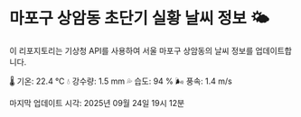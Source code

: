 
# 마포구 상암동 초단기 실황 날씨 정보 🌤️

이 리포지토리는 기상청 API를 사용하여 서울 마포구 상암동의 날씨 정보를 업데이트합니다. 

🌡️ 기온: 22.4 ℃
💧 강수량: 1.5 mm
💦 습도: 94 %
🌬️ 풍속: 1.4 m/s

마지막 업데이트 시각: 2025년 09월 24일 19시 12분    
